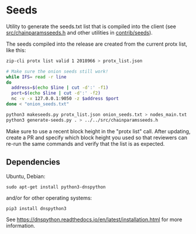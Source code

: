 # Seeds

Utility to generate the seeds.txt list that is compiled into the client
(see [src/chainparamsseeds.h](/src/chainparamsseeds.h) and other utilities in [contrib/seeds](/contrib/seeds)).

The seeds compiled into the release are created from the current protx list, like this:

```bash
zip-cli protx list valid 1 2018966 > protx_list.json

# Make sure the onion seeds still work!
while IFS= read -r line
do
  address=$(echo $line | cut -d':' -f1)
  port=$(echo $line | cut -d':' -f2)
  nc -v -x 127.0.0.1:9050 -z $address $port
done < "onion_seeds.txt"

python3 makeseeds.py protx_list.json onion_seeds.txt > nodes_main.txt
python3 generate-seeds.py . > ../../src/chainparamsseeds.h
```

Make sure to use a recent block height in the "protx list" call. After updating, create a PR and
specify which block height you used so that reviewers can re-run the same commands and verify
that the list is as expected.

## Dependencies

Ubuntu, Debian:

    sudo apt-get install python3-dnspython

and/or for other operating systems:

    pip3 install dnspython3

See https://dnspython.readthedocs.io/en/latest/installation.html for more information.
